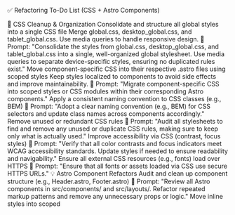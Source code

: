 ✅ Refactoring To-Do List (CSS + Astro Components)

🧼 CSS Cleanup & Organization
 Consolidate and structure all global styles into a single CSS file
Merge global.css, desktop_global.css, and tablet_global.css. Use media queries to handle responsive design.
🔧 Prompt:
"Consolidate the styles from global.css, desktop_global.css, and tablet_global.css into a single, well-organized global stylesheet. Use media queries to separate device-specific styles, ensuring no duplicated rules exist."
 Move component-specific CSS into their respective .astro files using scoped styles
Keep styles localized to components to avoid side effects and improve maintainability.
🔧 Prompt:
"Migrate component-specific CSS into scoped styles or CSS modules within their corresponding Astro components."
 Apply a consistent naming convention to CSS classes (e.g., BEM)
🔧 Prompt:
"Adopt a clear naming convention (e.g., BEM) for CSS selectors and update class names across components accordingly."
 Remove unused or redundant CSS rules
🔧 Prompt:
"Audit all stylesheets to find and remove any unused or duplicate CSS rules, making sure to keep only what is actually used."
 Improve accessibility via CSS (contrast, focus styles)
🔧 Prompt:
"Verify that all color contrasts and focus indicators meet WCAG accessibility standards. Update styles if needed to ensure readability and navigability."
 Ensure all external CSS resources (e.g., fonts) load over HTTPS
🔧 Prompt:
"Ensure that all fonts or assets loaded via CSS use secure HTTPS URLs."
💡 Astro Component Refactors
 Audit and clean up component structure (e.g., Header.astro, Footer.astro)
🔧 Prompt:
"Review all Astro components in src/components/ and src/layouts/. Refactor repeated markup patterns and remove any unnecessary props or logic."
 Move inline styles into scoped <style> blocks or external component CSS files
🔧 Prompt:
"For each Astro component, move any inline styles into scoped <style> tags or external component-specific CSS files to maintain style encapsulation."
 Add ARIA attributes to improve navigation and screen reader support
🔧 Prompt:
"Update navigation components and interactive elements (e.g., menus, buttons) with ARIA attributes like aria-expanded, aria-label, and ensure they follow accessibility best practices."
 Ensure semantic HTML is used (e.g., <nav>, <main>, <footer>)
🔧 Prompt:
"Ensure that all components use proper semantic HTML tags for structure and screen reader compatibility."
 Ensure all images (especially SVGs) include alt text or descriptive titles where necessary
🔧 Prompt:
"Review all image and SVG usage. If any image conveys information, add appropriate alt text or <title> tags for accessibility."
🧪 Testing & Validation
 Run visual regression tests to ensure no appearance changes
🔧 Prompt:
"After applying CSS and component refactors, perform visual regression testing to verify that the visual output has not changed."
 Run accessibility and security checks post-refactor
🔧 Prompt:
"Use automated accessibility testing tools (e.g., Axe, Lighthouse) and security linters to confirm compliance after changes."
 Verify all pages still load expected layouts and components correctly
🔧 Prompt:
"Test all Astro pages to ensure layouts and components are properly connected, and all styling and content loads as before."
